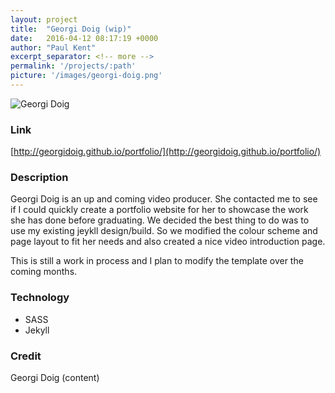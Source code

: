 ```yaml
---
layout: project
title:  "Georgi Doig (wip)"
date:   2016-04-12 08:17:19 +0000
author: "Paul Kent"
excerpt_separator: <!-- more -->
permalink: '/projects/:path'
picture: '/images/georgi-doig.png'
---
```

![Georgi Doig]({{site.baseurl}}/images/georgi-doig.png)

### Link
[http://georgidoig.github.io/portfolio/](http://georgidoig.github.io/portfolio/)

### Description
Georgi Doig is an up and coming video producer. She contacted me to see if I could quickly create a portfolio website for her to showcase the work she has done before graduating. We decided the best thing to do was to use my existing jeykll design/build. So we modified the colour scheme and page layout to fit her needs and also created a nice video introduction page.

This is still a work in process and I plan to modify the template over the coming months.  

### Technology
* SASS
* Jekyll

### Credit
Georgi Doig (content)
